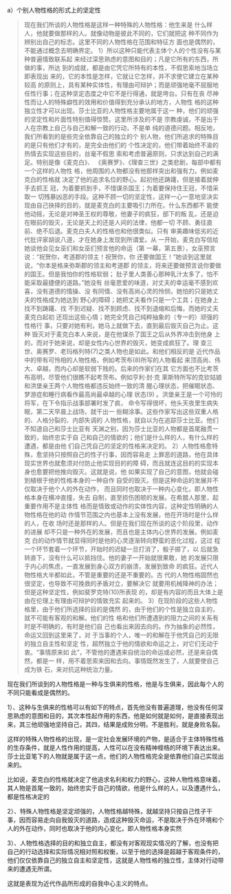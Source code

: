 <p data-pid="iwnOykyy">a）个别人物性格的形式上的坚定性 </p><blockquote data-pid="goj8auhQ">现在我们所谈的⼈物性格是这样⼀种特殊的⼈物性格：他⽣来是 什么样⼈，他就要做那样的⼈。就像动物是彼此不同的，它们就把这 种不同作为辨别出⾃⼰的标志。这⾥不同的⼈物性格在范围和特征⽅ ⾯也是偶然的，不能通过概念去明确界定。 1）所以这种只能代表主体个⼈的个性没有与某种普遍情致联系起 来经过深思熟虑的意图和⽬的；凡是它所有的东⻄，所做的事，所达 到的成就，都是由它凭它所特有的本性，不假思索地当场⽴即表现出 来的，它的本性是怎样，它就让它怎样，并不求使它建⽴在某种较⾼ 的原则上，具有某种实体性，有理由可辩护；⽽是顽强地毫不屈服地 任性⾏事；在这种坚定态度之中它不是⾏得通，就是垮台。只有在丧 尽神性⽽让⼈的特殊癖性的效⽤和价值得到充分承认的地⽅，⼈物性 格的这种独⽴性才可以出现。莎⼠⽐亚的⼈物性格主要地属于这⼀ 种，他们的顽强的坚定性和⽚⾯性特别值得惊赞。这⾥所涉及的不是 宗教虔诚，不是出于⼈在宗教上⾃⼰与⾃⼰和解⼀致的⾏动，不是单 纯的道德问题。相反地，我们所看到的是些完全依靠⾃⼰的独⽴的个 别⼈物，他们所追求的特殊⽬的是只有他们才有的，是完全由他们的 个性决定的，他们带着始终不渝的热情去实现这些⽬的，丝毫不假思 索和考虑普遍原则，只求达到⾃⼰的满⾜。特别是像《⻨克⽩》、 《奥赛罗》、《理查三世》之类悲剧，每部中都有⼀个这样的⼈物性 格，他周围的⼈物都没有他那样突出和强有⼒。例如⻨克⽩的性格就 决定了他的追求名位的野⼼。起初他还踌躇，但是接着就伸⼿去抓王 冠，为着要抓到⼿，不惜谋杀国王；为着要保持住王冠，不惜采取⼀ 切残暴凶恶的⼿段。这种不顾⼀切的坚定性，这样⼀⼼⼀意地坚决实 现由⾃⼰抉择的⽬的，就是⻨克⽩的主要吸引⼒所在。什么东⻄都不 能使他动摇，⽆论是对神圣王权的尊敬，他妻⼦的疯狂，部下的叛 乱，还是迫在眼前的毁灭，⽆论是天上的还是⼈间的法律，他都⼀切 不顾、勇往直前、绝不后退。⻨克⽩夫⼈的性格也和他很类似。只有 审美趣味低劣的近代批评家胡说⼋道，才在她⾝上发现到所谓爱。从 ⼀开始，⻨克⽩写信给她谈他会⻅⼥巫们和⼥巫们预⾔他的命运（第 ⼀幕，第五景），⼥巫预⾔说：“祝贺你，考道郡的领主！祝贺你，你 还要做国王！”她谈到这⾥就说，“你本是格来弥斯郡的领主和考道郡 的领主，将来还要做预⾔说你要做的国王。但是我怕你的性格软弱； 肚⼦⾥⼈类善⼼那种乳汁太多了，怕不能采取最捷便的道路。”她没有 丝毫恩爱的味道，对丈夫的幸运毫不感到欢喜，没有道德的情操、没 有同情、没有⾼尚⼼灵的怜悯，她怕的只是她丈夫的性格成为她达到 野⼼的障碍；她把丈夫看作只是⼀个⼯具；在她⾝上找不到踌躇、找 不到迟疑、找不到顾虑、找不到退缩和后悔，⽽她的丈夫⻨克⽩起初 还现出这些⼼情；她完全凭⾃⼰纯粹抽象的（专⼀的）顽强的性格⾏ 事，只要对她有利，她⻢上就做下去，直到最后毁灭⾃⼰为⽌。这种 毁灭对于⻨克⽩本⼈来说，是在他谋杀了国王之后从外界冲击到他⾝ 上的，⽽对于她来说，却是⼥性内⼼世界的毁灭，她变成疯狂了。理 查三世、奥赛罗、⽼玛格列特(7)之类⼈物也是如此。和他们相反的是 近代作品中的带有可怜相的⼈物性格，例如考茨布(8)所写的⼈物看起 来顶⾼尚、伟⼤、卓越，⽽内⼼却是软弱下贱的。后来的作家们在其 它⽅⾯也不⽐考茨布⾼明，尽管他们很瞧不起考茨布。例如亨利·封·克 莱斯特所写的克钦姑娘和洪堡亲王两个⼈物性格都违反始终⼀致的清 醒⼼理状态，把催眠状态、梦游症和睡⾏病看作最⾼尚最卓越的⼼理 状态(9) 。洪堡亲王是⼀个可怜的将军，在下令指⽰战事部署时发了疯， 命令写得很坏，他头天夜⾥⽣病失眠，第⼆天早晨上战场，就⼲出⼀ 些糊涂事。这些作家写出这些双重⼈格的、⼈格分裂的、内部失调的 ⼈物性格，就⾃以为在追踪莎⼠⽐亚。他们不知道⾃⼰和莎⼠⽐亚有 天渊之别，因为莎⼠⽐亚的⼈物都是⾸尾融贯⼀致的，始终忠实于⾃ ⼰和⾃⼰的情欲的；他们是什么样的⼈，有什么样的遭遇，都是由他 们⾃⼰凭⾃⼰的坚定的性格来决定的。 2）⼈物性格愈特殊，愈坚持只按照⾃⼰的性⼦⾏事，因⽽容易⾛ 上罪恶的道路，他在具体现实世界也就愈须对付防⽌他实现⽬的的障 碍，⽽且就连这⽬的的实现本⾝也愈要把他推向毁灭。这就是说，他 如果实现了⾃⼰的意图，他就会碰到植根于他的性格本⾝的⼀种⾃作 ⾃受的毁灭。但是这种命运的发展并不仅取决于他个⼈的外在动作， ⽽且同时也取决于⼀种内⼼变化，即⼈物性格本⾝在横冲直撞，失去 ⾃制，直⾄损伤困顿的发展。在希腊⼈那⾥，起重要作⽤不是主体性 格⽽是情致或动作的实体性内容，这种定性明确的⼈物性格在他的动 作情节范围之内也基本上没有发展，他在开场时是什么样的⼈，在收 场时还是那样的⼈。但是在我们现在所谈的这个阶段⾥，动作的进展 却不只是⼀种外在的发展，⽽且也是主体内⼼世界的发展。例如⻨克 ⽩的动作情节就显得同时是他的⼼灵逐渐转向野蛮的恶化过程，这过 程⼀个环节套着⼀个环节，开始时的迟疑⼀旦打消了，骰⼦掷了，以 后就急转直下，没有什么可以抵挡住。他的妻⼦⼀开始就很果敢，她 的发展只限于内⼼的焦虑，⼀直发展到⾝⼼双⽅的崩溃，发展到致命 的疯狂。近代⼈物性格⼤半都如此，不管是重要的还是不重要的。古 代的⼈物性格固然也很坚定，也导致不可挽救的⽭盾对⽴，要解决它 就要⽤机械降神的办法；但是这种坚定性，例如斐罗克特(10)所表现 的，却是有内容的⽽且⼤体上是由在伦理上有理由可辩护的情致充实 起来的。 3）在现阶段的这些⼈物性格⾥，由于他们所选择的⽬的是偶然 的，由于他们的个性是独⽴⾃主的，就不可能有客观的和解。他们的性 格和他们所遭遇到的阻⼒之间的关系有时是不明确的，有时是他们⾃ ⼰也看出来因去向的。作为抽象的必然性，命运⼜回到这⾥来了，对 于当事的个⼈，唯⼀的和解在于他凭⾃⼰的⽆限的独⽴⾃主性和坚定 性，超然独⽴于他的情欲和命运之上，对它们⽆动于衷。“事情原来如 此”，不管他的遭遇来⾃统治的命运或必然，还是来⾃偶然，都是⼀ 样，⽤不着思索来因和去向。事情既然发⽣了，⼈就要使⾃⼰成为铁 ⽯，来对抗这种统治⼒量。</blockquote><p data-pid="oLBxNekH">现在我们所谈到的人物性格是一种与生俱来的性格，他是与生俱来，因此每个人的不同只能看成是偶然的。</p><p data-pid="wUDb-0Xy">1）、这种与生俱来的性格可以有如下的特点，首先他没有普遍道理，他没有任何深思熟虑的意图和目的，其次本性起作用的东西，他是如何就是如何，是直接表现出来，其三他顽强地坚持自己，其四，结果是成败分明，不是胜利，就是身败名裂。</p><p data-pid="9hNuw8IV">这样的特殊人物性格的出现，是一定社会发展环境的产物，是适合于主体特殊性格的生存条件，就是人性作用的提高，人性可以在没有精神桎梏的环境下表达出来。莎士比亚笔下的人物就是属于这一点，他们的人物性格完全是依靠他们自己实现出来的。</p><p data-pid="cvqVL6Sg">比如说，麦克白的性格就决定了他追求名利和权力的野心，这种人物性格意味着，其人物是首尾一致的，始终忠实于自己的情欲，他是什么样的人，以及遭遇什么，都是性格决定的</p><p data-pid="cpKy4tPF">2）、特殊人物性格是坚定顽强的，人物性格越特殊，就越坚持只按自己性子干事，因而容易走向自我毁灭的道路，造成这种毁灭命运，不是取决于外在环境和个人的外在动作，同时也取决于他的内心变化，即人物性格本身实然</p><p data-pid="1fKTDkKm">3）、人物性格选择的目的和独立自主，都没有对客观现实情况的了解，也没有把自己的行动选择和实际情况相对照和权衡，以至于他的选择是超越于客观条件的，他们仅仅依靠自己的独立自主和坚定性，这就是人物性格的独立性，主体对行动带来的遭遇无所谓。</p><p data-pid="EgUrGwYO">这就是表现为近代作品所形成的自我中心主义的特点。</p><p></p>